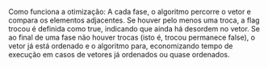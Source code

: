 Como funciona a otimização:
A cada fase, o algoritmo percorre o vetor e compara os elementos adjacentes.
Se houver pelo menos uma troca, a flag trocou é definida como true, indicando que ainda há desordem no vetor.
Se ao final de uma fase não houver trocas (isto é, trocou permanece false), o vetor já está ordenado e o algoritmo para, economizando tempo de execução em casos de vetores já ordenados ou quase ordenados.
